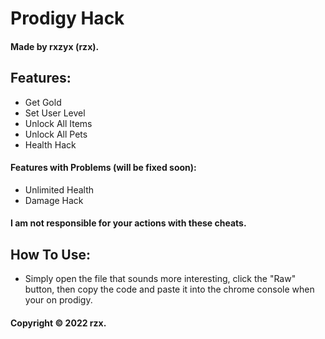 # Prodigy Hack

#### Made by rxzyx (rzx).

## Features:

- Get Gold
- Set User Level
- Unlock All Items
- Unlock All Pets
- Health Hack
#### Features with Problems (will be fixed soon):

- Unlimited Health
- Damage Hack

#### I am not responsible for your actions with these cheats.

## How To Use:

- Simply open the file that sounds more interesting, click the "Raw" button, then copy the code and paste it into the chrome console when your on prodigy.

#### Copyright &copy; 2022 rzx.

